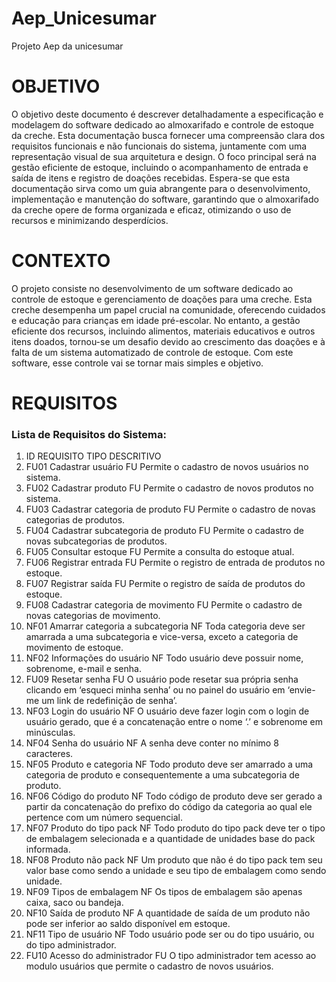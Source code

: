 # Aep_Unicesumar
Projeto Aep da unicesumar

# OBJETIVO
O objetivo deste documento é descrever detalhadamente a especificação e modelagem do software dedicado ao almoxarifado e controle de estoque da creche. Esta documentação busca fornecer uma compreensão clara dos requisitos funcionais e não funcionais do sistema, juntamente com uma representação visual de sua arquitetura e design. O foco principal será na gestão eficiente de estoque, incluindo o acompanhamento de entrada e saída de itens e registro de doações recebidas. Espera-se que esta documentação sirva como um guia abrangente para o desenvolvimento, implementação e manutenção do software, garantindo que o almoxarifado da creche opere de forma organizada e eficaz, otimizando o uso de recursos e minimizando desperdícios.

# CONTEXTO
O projeto consiste no desenvolvimento de um software dedicado ao controle de estoque e gerenciamento de doações para uma creche. Esta creche desempenha um papel crucial na comunidade, oferecendo cuidados e educação para crianças em idade pré-escolar. No entanto, a gestão eficiente dos recursos, incluindo alimentos, materiais educativos e outros itens doados, tornou-se um desafio devido ao crescimento das doações e à falta de um sistema automatizado de controle de estoque. Com este software, esse controle vai se tornar mais simples e objetivo.
 
 # REQUISITOS
### Lista de Requisitos do Sistema:

1. ID	REQUISITO	TIPO	DESCRITIVO
2. FU01	Cadastrar usuário	FU	Permite o cadastro de novos usuários no sistema.
3. FU02	Cadastrar produto	FU	Permite o cadastro de novos produtos no sistema.
4. FU03	Cadastrar categoria de produto	FU	Permite o cadastro de novas categorias de produtos.
5. FU04	Cadastrar subcategoria de produto	FU	Permite o cadastro de novas subcategorias de produtos.
6. FU05	Consultar estoque	FU	Permite a consulta do estoque atual.
7. FU06	Registrar entrada	FU	Permite o registro de entrada de produtos no estoque.
8. FU07	Registrar saída	FU	Permite o registro de saída de produtos do estoque.
9. FU08	Cadastrar categoria de movimento	FU	Permite o cadastro de novas categorias de movimento.
10. NF01	Amarrar categoria a subcategoria	NF	Toda categoria deve ser amarrada a uma subcategoria e vice-versa, exceto a categoria de movimento de estoque.
11. NF02	Informações do usuário	NF	Todo usuário deve possuir nome, sobrenome, e-mail e senha.
12. FU09	Resetar senha	FU	O usuário pode resetar sua própria senha clicando em ‘esqueci minha senha’ ou no painel do usuário em ‘envie-me um link de redefinição de senha’.
13. NF03	Login do usuário	NF	O usuário deve fazer login com o login de usuário gerado, que é a concatenação entre o nome ‘.’ e sobrenome em minúsculas.
14. NF04	Senha do usuário	NF	A senha deve conter no mínimo 8 caracteres.
15. NF05	Produto e categoria	NF	Todo produto deve ser amarrado a uma categoria de produto e consequentemente a uma subcategoria de produto.
16. NF06	Código do produto	NF	Todo código de produto deve ser gerado a partir da concatenação do prefixo do código da categoria ao qual ele pertence com um número sequencial.
17. NF07	Produto do tipo pack	NF	Todo produto do tipo pack deve ter o tipo de embalagem selecionada e a quantidade de unidades base do pack informada.
18. NF08	Produto não pack	NF	Um produto que não é do tipo pack tem seu valor base como sendo a unidade e seu tipo de embalagem como sendo unidade.
19. NF09	Tipos de embalagem	NF	Os tipos de embalagem são apenas caixa, saco ou bandeja.
20. NF10	Saída de produto	NF	A quantidade de saída de um produto não pode ser inferior ao saldo disponível em estoque.
21. NF11	Tipo de usuário	NF	Todo usuário pode ser ou do tipo usuário, ou do tipo administrador.
22. FU10	Acesso do administrador	FU	O tipo administrador tem acesso ao modulo usuários que permite o cadastro de novos usuários.
